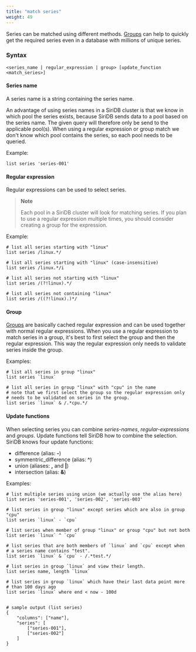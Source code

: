 ```yaml
---
title: "match series"
weight: 49
---
```


Series can be matched using different methods. [Groups](../../../groups) can help to quickly get the required series even in a database with millions of unique series.

### Syntax

    <series_name | regular_expression | group> [update_function <match_series>]

#### Series name

A series name is a string containing the series name.

An advantage of using series names in a SiriDB cluster is that we know in which pool the series exists, because SiriDB sends data to a pool based on the series name. The given query will therefore only be send to the applicable pool(s). When using a regular expression or group match we don't know which pool contains the series, so each pool needs to be queried.

Example:

    list series 'series-001'

#### Regular expression

Regular expressions can be used to select series.

>**Note**
>
>Each pool in a SiriDB cluster will look for matching series. If you plan to use a regular expression multiple times, you should consider creating a group for the expression.

Example:

    # list all series starting with "linux"
    list series /linux.*/

    # list all series starting with "linux" (case-insensitive)
    list series /linux.*/i

    # list all series not starting with "linux"
    list series /(?!linux).*/

    # list all series not containing "linux"
    list series /((?!linux).)*/

#### Group

[Groups](../../../groups) are basically cached regular expression and can be used together with normal
regular expressions. When you use a regular expression to match series in a group, it's
best to first select the group and then the regular expression. This way the regular
expression only needs to validate series inside the group.

Examples:

    # list all series in group "linux"
    list series `linux`

    # list all series in group "linux" with "cpu" in the name
    # note that we first select the group so the regular expression only
    # needs to be validated on series in the group.
    list series `linux` & /.*cpu.*/

#### Update functions

When selecting series you can combine *series-names*, *regular-expressions* and *groups*. Update functions tell SiriDB how to combine the selection.
SiriDB knows four update functions:

* difference (alias: **-**)
* symmentric_difference (alias: **^**)
* union (aliases: **,** and **|**)
* intersection (alias: **&**)

Examples:

    # list multiple series using union (we actually use the alias here)
    list series 'series-001', 'series-002', 'series-003'

    # list series in group "linux" except series which are also in group "cpu"
    list series `linux` - `cpu`

    # list series when member of group "linux" or group "cpu" but not both
    list series `linux` ^ `cpu`

    # list series that are both members of `linux` and `cpu` except when
    # a series name contains "test".
    list series `linux` & `cpu` - /.*test.*/

    # list series in group `linux` and view their length.
    list series name, length `linux`

    # list series in group `linux` which have their last data point more
    # than 100 days ago
    list series `linux` where end < now - 100d


    # sample output (list series)
    {
        "columns": ["name"],
        "series": [
            ["series-001"],
            ["series-002"]
        ]
    }
